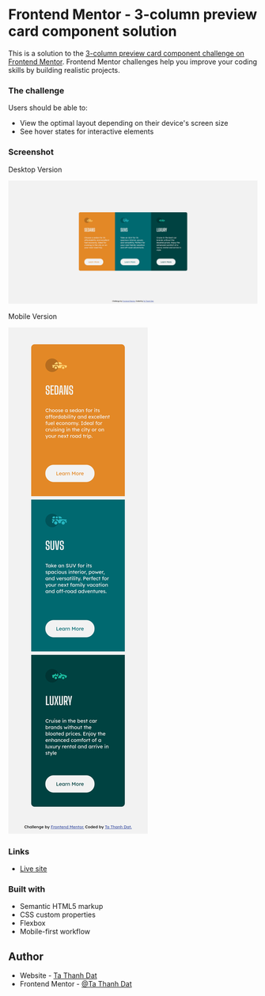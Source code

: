 # Frontend Mentor - 3-column preview card component solution

This is a solution to the [3-column preview card component challenge on Frontend Mentor](https://www.frontendmentor.io/challenges/3column-preview-card-component-pH92eAR2-). Frontend Mentor challenges help you improve your coding skills by building realistic projects. 

### The challenge

Users should be able to:

- View the optimal layout depending on their device's screen size
- See hover states for interactive elements

### Screenshot

Desktop Version

![Desktop-Version](./Screenshot-desktop.png)

Mobile Version

![Mobile-Version](./Screenshot-mobile.png)

### Links
- [Live site](https://tathanhdat.github.io/3-column-preview-card-component/)

### Built with

- Semantic HTML5 markup
- CSS custom properties
- Flexbox
- Mobile-first workflow

## Author

- Website - [Ta Thanh Dat](https://www.facebook.com/tathanh.dat.5/)
- Frontend Mentor - [@Ta Thanh Dat](https://www.frontendmentor.io/profile/tathanhdat)
